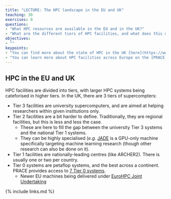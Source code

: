 ```yaml
---
title: "LECTURE: The HPC landscape in the EU and UK"
teaching: 30
exercises: 0
questions:
- "What HPC resources are available in the EU and in the UK?"
- "What are the different tiers of HPC facilities, and what does this mean?"
objectives:
- ""
keypoints:
- "You can find more about the state of HPC in the UK [here](https://www.hpc-uk.ac.uk/)"
- "You can learn more about HPC facilities across Europe on the [PRACE](https://prace-ri.eu/) and [EuroHPC](https://eurohpc-ju.europa.eu/) websites"
---
```


## HPC in the EU and UK

HPC facilities are divided into tiers, with larger HPC systems being 
cateforised in higher tiers. In the UK, there are 3 tiers of supercompters:
- Tier 3 facilities are university supercomputers, and are aimed at helping
  researchers within given institutions only.
- Tier 2 facilities are a bit harder to define. Traditionally, they are 
  regional facilities, but this is less and less the case.
  - These are here to   fill the gap between the university Tier 3 systems and 
    the national Tier 1 systems. 
  - They can be highly specialised (*e.g.* [JADE](https://www.jade.ac.uk/) is 
    a GPU-only machine specifically targeting machine learning research 
    (though other research can also be done on it).
- Tier 1 facilities are nationally-leading centres (like ARCHER2). There is 
  usually one or two per country.
- Tier 0 systems are petaflop systems, and the best across a continent. PRACE
  provides access to [7 Tier 0 systems](https://prace-ri.eu/hpc-access/hpc-systems/).
  - Newer EU machines being delivered under [EuroHPC Joint Undertaking](https://eurohpc-ju.europa.eu/)

{% include links.md %}

